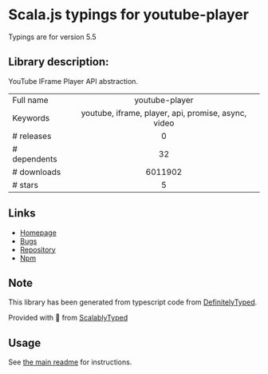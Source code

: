 
# Scala.js typings for youtube-player

Typings are for version 5.5

## Library description:
YouTube IFrame Player API abstraction.

|                    |                 |
| ------------------ | :-------------: |
| Full name          | youtube-player |
| Keywords           | youtube, iframe, player, api, promise, async, video |
| # releases         | 0 |
| # dependents       | 32 |
| # downloads        | 6011902 |
| # stars            | 5 |

## Links
- [Homepage](https://github.com/gajus/youtube-player#readme)
- [Bugs](https://github.com/gajus/youtube-player/issues)
- [Repository](https://github.com/gajus/youtube-player)
- [Npm](https://www.npmjs.com/package/youtube-player)
    


## Note
This library has been generated from typescript code from [DefinitelyTyped](https://definitelytyped.org).

Provided with :purple_heart: from [ScalablyTyped](https://github.com/oyvindberg/ScalablyTyped)

## Usage
See [the main readme](../../readme.md) for instructions.


